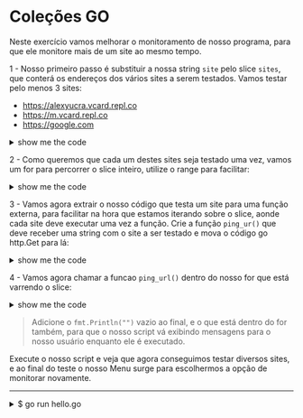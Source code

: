 # Coleções GO

Neste exercício vamos melhorar o monitoramento de nosso programa, para que ele monitore mais de um site ao mesmo tempo.

1 - Nosso primeiro passo é substituir a nossa string `site` pelo slice `sites`, que conterá os endereços dos vários sites a serem testados. Vamos testar pelo menos 3 sites:
- https://alexyucra.vcard.repl.co
- https://m.vcard.repl.co
- https://google.com
  
<details>
    <summary>show me the code</summary>

```go
//hello.go

//restante do arquivo

func init_monitor() {
    fmt.Println("Monitorando...")

    sites := []string{
        "https://alexyucra.vcard.repl.co", 
        "https://m.vcard.repl.co", 
        "https://google.com"
    }
    //restante da função
}
```
</details>

2 - Como queremos que cada um destes sites seja testado uma vez, vamos um for para percorrer o slice inteiro, utilize o range para facilitar:

<details>
    <summary>show me the code</summary>

```go
//hello.go

//restante do arquivo

func init_monitor() {
    fmt.Println("Monitorando...")

    sites := []string{
        "https://alexyucra.vcard.repl.co", 
        "https://m.vcard.repl.co", 
        "https://google.com"
    }

    for i, site := range sites {
        // restante 
    }
}
```
</details>

3 - Vamos agora extrair o nosso código que testa um site para uma função externa, para facilitar na hora que estamos iterando sobre o slice, aonde cada site deve executar uma vez a função. Crie a função `ping_ur()` que deve receber uma string com o site a ser testado e mova o código go http.Get para lá:

<details>
    <summary>show me the code</summary>

```go
//hello.go 
//restante do arquivo

func ping_url(url string) {
	result, _ := http.Get(url)

	if result.StatusCode == 200 {
		fmt.Println("Site: ", url, "status: Run")
	} else {
		fmt.Println("Site: ", url, "status: [???]")
	}
}
```
</details>

4 - Vamos agora chamar a funcao `ping_url()` dentro do nosso for que está varrendo o slice:

<details>
    <summary>show me the code</summary>

```go
// restante do código omitido

func iniciarMonitoramento() {
    fmt.Println("Monitorando...")

    sites := []string{"https://alexyucra.vcard.repl.co", "https://m.vcard.repl.co", "https://google.com"}

    for i, site := range sites {
        fmt.Println("Monitorando site: [", i, "] -> ", site)
        ping_url(site)
    }

    fmt.Println("")
}
```
</details>

> Adicione o `fmt.Println("")` vazio ao final, e o que está dentro do for também, para que o nosso script vá exibindo mensagens para o nosso usuário enquanto ele é executado.

Execute o nosso script e veja que agora conseguimos testar diversos sites, e ao final do teste o nosso Menu surge para escolhermos a opção de monitorar novamente.

___

<details>
    <summary>$ go run hello.go </summary>

```go
package main

import (
	"fmt"
	"net/http"
	"os"
	"os/exec"
	"reflect"
	"strings"
	"time"
)

const num_monitoramentos = 3
const delay = 5

func main() {

	view_info()

	// loop infinito sem parametros
	for {
		view_menu()
		comando := read_comando()

		switch comando {
		case 1:
			fmt.Println("[1] Monitorando ...")
			init_monitor()
		case 2:
			fmt.Println("[2] Exibindo Logs")
		case 0:
			fmt.Println("[0] Volte sempre !!!")
			os.Exit(0)
		default:
			fmt.Println("[?] Comando desconhecido ?")
			os.Exit(-1) // sair com err: exit status 255
		}
	}

}

func view_info() {
	nome := "Alex"
	cmd := exec.Command("bash", "-c", "go version")
	version, err := cmd.Output()
	if err != nil {
		fmt.Println((err.Error()))
		return
	}

	fmt.Println("Hola ", nome, "! ", nome, "es variable de tipo ", reflect.TypeOf(nome))
	fmt.Println("Voce esta usando a GO ", string(version))
}

func view_menu() {
	// menu
	fmt.Println("+", strings.Repeat("-", 25), "+")
	fmt.Println("| 1-Iniciar Monitoramento   |")
	fmt.Println("| 2-Exibir Logs             |")
	fmt.Println("| 0-Sair do Programa        |")
	fmt.Println("+", strings.Repeat("-", 25), "+")
}

func read_comando() int {
	var comando int
	fmt.Scan(&comando)
	fmt.Println("Voce escolheu a opcao: ", comando, "-> com endereco: ", &comando)
	return comando
}

func init_monitor() {
	fmt.Println("Monitorando...")

	// usando arrays
	var n_sites [4]string
	n_sites[0] = "https://alexyucra.vcard.repl.co"
	n_sites[1] = "https://m.vcard.repl.co"
	n_sites[2] = "https://google.com"
	fmt.Println("usando arrays", n_sites)
	fmt.Println(reflect.TypeOf(n_sites))

	// usando slice por array
	sites := []string{"https://alexyucra.vcard.repl.co", "https://m.vcard.repl.co", "https://google.com"}
	fmt.Println("Usando slices", sites)
	fmt.Println(reflect.TypeOf(sites))

	// percorrendo o slice
	for i := 0; i < len(sites); i++ {
		fmt.Println(sites[i])
	}
	fmt.Println("")

	// 2 forma de percorrer slice com range
	for i, site := range sites {
		fmt.Println("Monitorando site: [", i, "] -> ", site)
		ping_url(site)
	}
	fmt.Println("")

	// teste en loop
	//
	for i := 0; i < num_monitoramentos; i++ {
		for i, site := range sites {
			fmt.Println("Monitorando site: [", i, "] -> ", site)
			ping_url(site)
		}
		// adicionando delay cada 10 seg
		time.Sleep(delay * time.Second)
	}
	fmt.Println("")

	// site := "https://alexyucra.vcard.repl.co"
	// result, _ := http.Get(site)

	// if result.StatusCode == 200 {
	// 	fmt.Println("Site: ", site, "status: Run")
	// } else {
	// 	fmt.Println("Site: ", site, "status: ???")
	// }
}

func ping_url(url string) {
	result, _ := http.Get(url)

	if result.StatusCode == 200 {
		fmt.Println("Site: ", url, "status: Run")
	} else {
		fmt.Println("Site: ", url, "status: erro: ???")
	}
}

```
</details>
